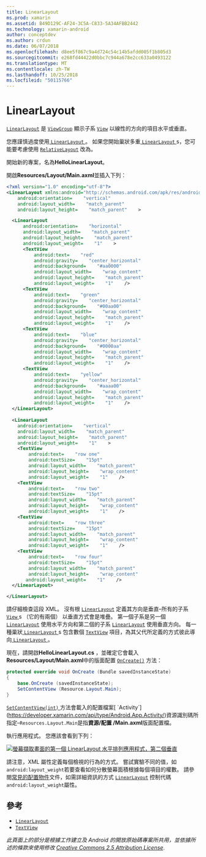 ```yaml
---
title: LinearLayout
ms.prod: xamarin
ms.assetid: B49D129C-AF24-3C5A-C833-5A34AFBB2442
ms.technology: xamarin-android
author: conceptdev
ms.author: crdun
ms.date: 06/07/2018
ms.openlocfilehash: d8ee5f867c9a4d724c54c14b5afdd005f1b805d3
ms.sourcegitcommit: e268fd44422d0bbc7c944a678e2cc633a0493122
ms.translationtype: MT
ms.contentlocale: zh-TW
ms.lasthandoff: 10/25/2018
ms.locfileid: "50115766"
---
```

# <a name="linearlayout"></a>LinearLayout

[`LinearLayout`](https://developer.xamarin.com/api/type/Android.Widget.LinearLayout/) 是 [`ViewGroup`](https://developer.xamarin.com/api/type/Android.Views.ViewGroup/)
顯示子系 [`View`](https://developer.xamarin.com/api/type/Android.Views.View/)
以線性的方向的項目水平或垂直。

您應謹慎過度使用[ `LinearLayout` ](https://developer.xamarin.com/api/type/Android.Widget.LinearLayout/)。
如果您開始巢狀多重[ `LinearLayout` ](https://developer.xamarin.com/api/type/Android.Widget.LinearLayout/)s，您可能要考慮使用 [`RelativeLayout`](https://developer.xamarin.com/api/type/Android.Widget.RelativeLayout/)
改為。

開始新的專案，名為**HelloLinearLayout**。

開啟**Resources/Layout/Main.axml**並插入下列：

```xml
<?xml version="1.0" encoding="utf-8"?>
<LinearLayout xmlns:android="http://schemas.android.com/apk/res/android"
    android:orientation=    "vertical"
    android:layout_width=    "match_parent"
    android:layout_height=    "match_parent"    >

  <LinearLayout
      android:orientation=    "horizontal"
      android:layout_width=    "match_parent"
      android:layout_height=    "match_parent"
      android:layout_weight=    "1"    >
      <TextView
          android:text=    "red"
          android:gravity=    "center_horizontal"
          android:background=    "#aa0000"
          android:layout_width=    "wrap_content"
          android:layout_height=    "match_parent"
          android:layout_weight=    "1"    />
      <TextView
          android:text=    "green"
          android:gravity=    "center_horizontal"
          android:background=    "#00aa00"
          android:layout_width=    "wrap_content"
          android:layout_height=    "match_parent"
          android:layout_weight=    "1"    />
      <TextView
          android:text=    "blue"
          android:gravity=    "center_horizontal"
          android:background=    "#0000aa"
          android:layout_width=    "wrap_content"
          android:layout_height=    "match_parent"
          android:layout_weight=    "1"    />
      <TextView
          android:text=    "yellow"
          android:gravity=    "center_horizontal"
          android:background=    "#aaaa00"
          android:layout_width=    "wrap_content"
          android:layout_height=    "match_parent"
          android:layout_weight=    "1"    />
  </LinearLayout>
        
  <LinearLayout
    android:orientation=    "vertical"
    android:layout_width=    "match_parent"
    android:layout_height=    "match_parent"
    android:layout_weight=    "1"    >
    <TextView
        android:text=    "row one"
        android:textSize=    "15pt"
        android:layout_width=    "match_parent"
        android:layout_height=    "wrap_content"
        android:layout_weight=    "1"    />
    <TextView
        android:text=    "row two"
        android:textSize=    "15pt"
        android:layout_width=    "match_parent"
        android:layout_height=    "wrap_content"
        android:layout_weight=    "1"    />
    <TextView
        android:text=    "row three"
        android:textSize=    "15pt"
        android:layout_width=    "match_parent"
        android:layout_height=    "wrap_content"
        android:layout_weight=    "1"    />
    <TextView
        android:text=    "row four"
        android:textSize=    "15pt"
        android:layout_width=    "match_parent"
        android:layout_height=    "wrap_content"
       android:layout_weight=    "1"    />
  </LinearLayout>

</LinearLayout>
```

請仔細檢查這段 XML。 沒有根 [`LinearLayout`](https://developer.xamarin.com/api/type/Android.Widget.LinearLayout/)
定義其方向是垂直&ndash;所有的子系[ `View` ](https://developer.xamarin.com/api/type/Android.Views.View/)s （它的有兩個） 以垂直方式會是堆疊。 第一個子系是另一個 [`LinearLayout`](https://developer.xamarin.com/api/type/Android.Widget.LinearLayout/)
使用水平方向和第二個的子系 [`LinearLayout`](https://developer.xamarin.com/api/type/Android.Widget.LinearLayout/)
使用垂直方向。 每一種巢狀[ `LinearLayout` ](https://developer.xamarin.com/api/type/Android.Widget.LinearLayout/)s 包含數個 [`TextView`](https://developer.xamarin.com/api/type/Android.Widget.TextView/)
項目，為其父代所定義的方式彼此導向[ `LinearLayout` ](https://developer.xamarin.com/api/type/Android.Widget.LinearLayout/)。

現在，請開啟**HelloLinearLayout.cs** ，並確定它會載入**Resources/Layout/Main.axml**中的版面配置 [`OnCreate()`](https://developer.xamarin.com/api/member/Android.App.Activity.OnCreate/p/Android.OS.Bundle/)
方法：

```csharp
protected override void OnCreate (Bundle savedInstanceState)
{
    base.OnCreate (savedInstanceState);
    SetContentView (Resource.Layout.Main);
}
```

[ `SetContentView(int)` ](https://developer.xamarin.com/api/member/Android.App.Activity.SetContentView/(System.Int32))方法會載入的配置檔案[ `Activity`](https://developer.xamarin.com/api/type/Android.App.Activity/)資源識別碼所指定&ndash;`Resources.Layout.Main`是指**資源/配置 /Main.axml**版面配置檔。

執行應用程式。 您應該會看到下列：

[![螢幕擷取畫面的第一個 LinearLayout 水平排列應用程式，第二個垂直](linear-layout-images/helloviews1.png)](linear-layout-images/helloviews1.png#lightbox)

請注意，XML 屬性定義每個檢視的行為的方式。 嘗試實驗不同的值，如`android:layout_weight`若要查看如何分散螢幕面積根據每個項目的權數。 請參閱[常見的配置物件](http://developer.android.com/guide/topics/ui/declaring-layout.html)文件，如需詳細資訊的方式 [`LinearLayout`](https://developer.xamarin.com/api/type/Android.Widget.LinearLayout/)
控制代碼`android:layout_weight`屬性。


## <a name="references"></a>參考

-   [`LinearLayout`](https://developer.xamarin.com/api/type/Android.Widget.LinearLayout/) 
-   [`TextView`](https://developer.xamarin.com/api/type/Android.Widget.TextView/) 

*此頁面上的部分是根據工作建立及 Android 的開放原始碼專案所共用，並依據所述的條款來使用修改*
[*Creative Commons 2.5 Attribution License*](http://creativecommons.org/licenses/by/2.5/).

